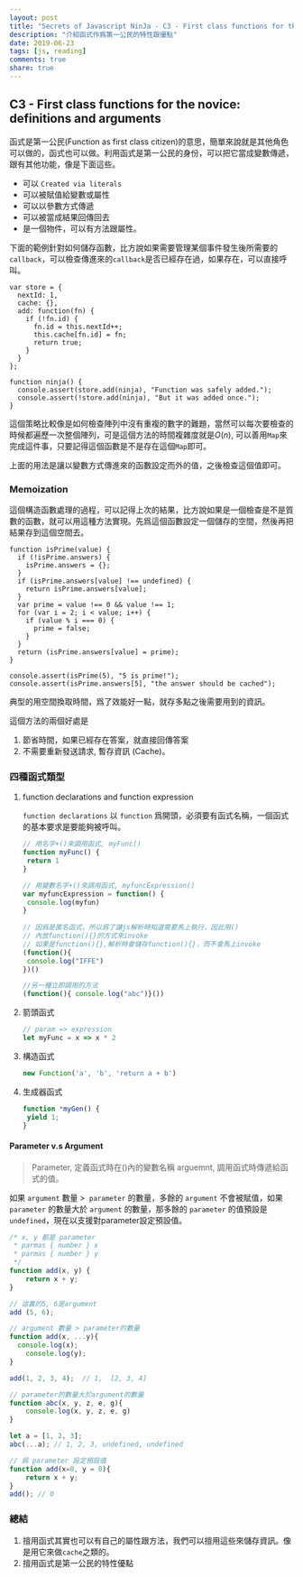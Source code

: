 ```yaml
---
layout: post
title: "Secrets of Javascript NinJa - C3 - First class functions for the novice: definitions and arguments"
description: "介紹函式作爲第一公民的特性跟優點"
date: 2019-06-23
tags: [js, reading]
comments: true
share: true
---
```

C3 - First class functions for the novice: definitions and arguments
---



函式是第一公民(Function as first class citizen)的意思，簡單來說就是其他角色可以做的，函式也可以做。利用函式是第一公民的身份，可以把它當成變數傳遞，跟有其他功能，像是下面這些。

- 可以 `Created via literals`
- 可以被賦值給變數或屬性
- 可以以參數方式傳遞
- 可以被當成結果回傳回去
- 是一個物件，可以有方法跟屬性。


下面的範例針對如何儲存函數，比方說如果需要管理某個事件發生後所需要的`callback`，可以檢查傳進來的`callback`是否已經存在過，如果存在，可以直接呼叫。

```
var store = {
  nextId: 1,
  cache: {},
  add: function(fn) {
    if (!fn.id) {
      fn.id = this.nextId++;
      this.cache[fn.id] = fn;
      return true;
    }
  }
};

function ninja() {
  console.assert(store.add(ninja), "Function was safely added.");
  console.assert(!store.add(ninja), "But it was added once.");
}
```

這個策略比較像是如何檢查陣列中沒有重複的數字的難題，當然可以每次要檢查的時候都遍歷一次整個陣列，可是這個方法的時間複雜度就是$O(n$), 可以善用`Map`來完成這件事，只要記得這個函數是不是存在這個`Map`即可。

上面的用法是讓以變數方式傳進來的函數設定而外的值，之後檢查這個值即可。




### Memoization 

這個構造函數處理的過程，可以記得上次的結果，比方說如果是一個檢查是不是質數的函數，就可以用這種方法實現。先爲這個函數設定一個儲存的空間，然後再把結果存到這個空間去。


```
function isPrime(value) {
  if (!isPrime.answers) {
    isPrime.answers = {};
  }
  if (isPrime.answers[value] !== undefined) {
    return isPrime.answers[value];
  }
  var prime = value !== 0 && value !== 1;
  for (var i = 2; i < value; i++) {
    if (value % i === 0) {
      prime = false;
    }
  }
  return (isPrime.answers[value] = prime);
}

console.assert(isPrime(5), "5 is prime!");
console.assert(isPrime.answers[5], "the answer should be cached");
```



典型的用空間換取時間，爲了效能好一點，就存多點之後需要用到的資訊。

這個方法的兩個好處是

1. 節省時間，如果已經存在答案，就直接回傳答案
2. 不需要重新發送請求, 暫存資訊 (Cache)。



### 四種函式類型

1. function declarations and function expression

   `function declarations` 以 `function` 爲開頭，必須要有函式名稱，一個函式的基本要求是要能夠被呼叫。

   ```javascript
   // 用名字+()來調用函式, myFunc()
   function myFunc() {
   	return 1
   }
   
   // 用變數名字+()來調用函式, myfuncExpression()
   var myfuncExpression = function() {
   	console.log(myfun)
   }
    
   // 因爲是匿名函式，所以爲了讓js解析時知道需要馬上執行，因此用()
   // 內放function(){}的方式來invoke
   // 如果是function(){},解析時會儲存function(){}，而不會馬上invoke
   (function(){
   	console.log("IFFE")
   })()
   
   //另一種立即調用的方法
   (function(){ console.log("abc")}())
   ```

2. 箭頭函式

	```javascript
   // param => expression
   let myFunc = x => x * 2 
   ```

3. 構造函式

    ```javascript
    new Function('a', 'b', 'return a + b')
    ```


4. 生成器函式

   ```javascript
   function *myGen() {
   	yield 1;
   }
   ```



#### Parameter v.s Argument

> Parameter, 定義函式時在()內的變數名稱
> arguemnt, 調用函式時傳遞給函式的值。

如果 `argument` 數量 >` parameter` 的數量，多餘的 `argument` 不會被賦值，如果`parameter` 的數量大於 `argument` 的數量，那多餘的 `parameter` 的值預設是`undefined`，現在以支援對parameter設定預設值。

```javascript
/* x, y 都是 parameter
 * parmas { number } x 
 * parmas { number } y
 */
function add(x, y) {
	return x + y;
}

// 這裏的5, 6是argument
add (5, 6); 

// argument 數量 > parameter的數量
function add(x, ...y){
  console.log(x);
	console.log(y);
}

add(1, 2, 3, 4);  // 1,  [2, 3, 4]

// parameter的數量大於argument的數量
function abc(x, y, z, e, g){
	console.log(x, y, z, e, g)
}

let a = [1, 2, 3];
abc(...a); // 1, 2, 3, undefined, undefined

// 爲 parameter 設定預設值
function add(x=0, y = 0){
	return x + y;
}
add(); // 0

```



### 總結

1. 擅用函式其實也可以有自己的屬性跟方法，我們可以擅用這些來儲存資訊。像是用它來做`cache`之類的。
2. 擅用函式是第一公民的特性優點


